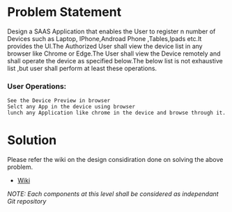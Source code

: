 # Problem Statement
 Design a SAAS Application that enables the User to register n number of Devices such as Laptop, IPhone,Androad Phone ,Tables,Ipads etc.It provides the UI.The Authorized User shall view the device list in any browser like Chrome or Edge.The User shall view the Device remotely and shall operate the device as specified below.The below list is not exhaustive list ,but user shall perform at least these operations.
 
 ### User Operations:
	See the Device Preview in browser
	Selct any App in the device using browser
	lunch any Application like chrome in the device and browse through it.


# Solution

Please refer the wiki on the design considiration done on solving the above problem. 

* [Wiki](https://github.com/baratamramprasad/ramprasad/wiki)
 
*NOTE: Each components at this level shall be considered as independant Git repository*

